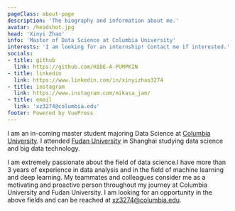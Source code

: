 ```yaml
---
pageClass: about-page
description: 'The biography and information about me.'
avatar: /headshot.jpg
head: 'Xinyi Zhao'
info: 'Master of Data Science at Columbia University'
interests: 'I am looking for an internship! Contact me if interested.'
socials:
- title: github
  link: https://github.com/HIDE-A-PUMPKIN
- title: linkedin
  link: https://www.linkedin.com/in/xinyizhao3274
- title: instagram
  link: https://www.instagram.com/mikasa_jam/
- title: email
  link: 'xz3274@columbia.edu'
footer: Powered by VuePress
---
```


<AboutCard :frontmatter="$page.frontmatter" >


I am an in-coming master student majoring Data Science at [Columbia University](https://datascience.columbia.edu). 
I attended [Fudan University](https://www.fudan.edu.cn/) in Shanghai studying data science and big data technology.

I am extremely passionate about the field of data science.I have more than 3 years of experience in data analysis and in the field of machine learning and deep learning. My teammates and colleagues consider me as a motivating and proactive person throughout my journey at Columbia University and Fudan University. I am looking for an opportunity in the above fields and can be reached at xz3274@columbia.edu.


</AboutCard>

<style lang="stylus">

.theme-container.about-page .page
  background-color #FDF0E9
  min-height calc(100vh)
  
  .last-updated
    display none

</style>